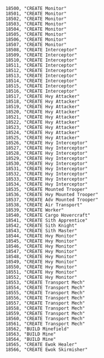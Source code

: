 ﻿```text
18500, "CREATE Monitor"
18501, "CREATE Monitor"
18502, "CREATE Monitor"
18503, "CREATE Monitor"
18504, "CREATE Monitor"
18505, "CREATE Monitor"
18506, "CREATE Monitor"
18507, "CREATE Monitor"
18508, "CREATE Interceptor"
18509, "CREATE Interceptor"
18510, "CREATE Interceptor"
18511, "CREATE Interceptor"
18512, "CREATE Interceptor"
18513, "CREATE Interceptor"
18514, "CREATE Interceptor"
18515, "CREATE Interceptor"
18516, "CREATE Interceptor"
18517, "CREATE Hvy Attacker"
18518, "CREATE Hvy Attacker"
18519, "CREATE Hvy Attacker"
18520, "CREATE Hvy Attacker"
18521, "CREATE Hvy Attacker"
18522, "CREATE Hvy Attacker"
18523, "CREATE Hvy Attacker"
18524, "CREATE Hvy Attacker"
18525, "CREATE Hvy Attacker"
18526, "CREATE Hvy Interceptor"
18527, "CREATE Hvy Interceptor"
18528, "CREATE Hvy Interceptor"
18529, "CREATE Hvy Interceptor"
18530, "CREATE Hvy Interceptor"
18531, "CREATE Hvy Interceptor"
18532, "CREATE Hvy Interceptor"
18533, "CREATE Hvy Interceptor"
18534, "CREATE Hvy Interceptor"
18535, "CREATE Mounted Trooper"
18536, "CREATE Hvy Mounted Trooper"
18537, "CREATE Adv Mounted Trooper"
18538, "CREATE Air Transport"
18539, "CREATE Worker"
18540, "CREATE Cargo Hovercraft"
18541, "CREATE Sith Apprentice"
18542, "CREATE Sith Knight"
18543, "CREATE Sith Master"
18544, "CREATE Hvy Monitor"
18545, "CREATE Hvy Monitor"
18546, "CREATE Hvy Monitor"
18547, "CREATE Hvy Monitor"
18548, "CREATE Hvy Monitor"
18549, "CREATE Hvy Monitor"
18550, "CREATE Hvy Monitor"
18551, "CREATE Hvy Monitor"
18552, "CREATE Hvy Monitor"
18553, "CREATE Transport Mech"
18554, "CREATE Transport Mech"
18555, "CREATE Transport Mech"
18556, "CREATE Transport Mech"
18557, "CREATE Transport Mech"
18558, "CREATE Transport Mech"
18559, "CREATE Transport Mech"
18560, "CREATE Transport Mech"
18561, "CREATE Transport Mech"
18562, "BUILD Minefield"
18563, "BUILD Mine"
18564, "BUILD Mine"
18565, "CREATE Ewok Healer"
18566, "CREATE Ewok Skirmisher"
```